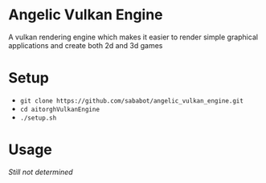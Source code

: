 # Angelic Vulkan Engine
A vulkan rendering engine which makes it easier to render simple graphical applications and create both 2d and 3d games

# Setup
- ```git clone https://github.com/sababot/angelic_vulkan_engine.git```
- ```cd aitorghVulkanEngine```
- ```./setup.sh```

# Usage
*Still not determined*
